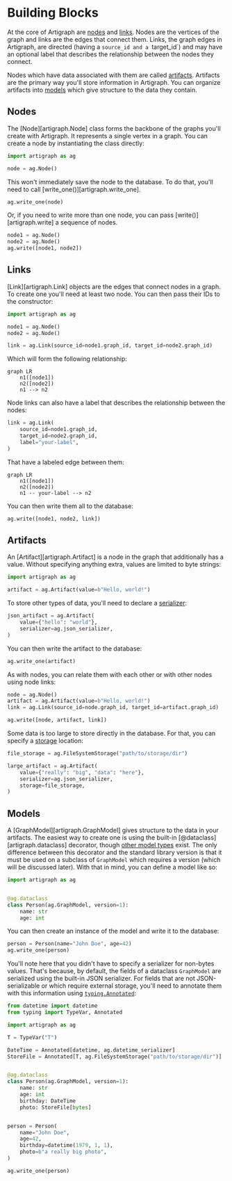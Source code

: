# Building Blocks

At the core of Artigraph are [nodes](#nodes) and [links](#links). Nodes are the vertices
of the graph and links are the edges that connect them. Links, the graph edges in
Artigraph, are directed (having a `source_id and a `target_id`) and may have an optional
label that describes the relationship between the nodes they connect.

Nodes which have data associated with them are called [artifacts](#artifacts). Artifacts
are the primary way you'll store information in Artigraph. You can organize artifacts
into [models](#models) which give structure to the data they contain.

## Nodes

The [Node][artigraph.Node] class forms the backbone of the graphs you'll create with
Artigraph. It represents a single vertex in a graph. You can create a node by
instantiating the class directly:

```python
import artigraph as ag

node = ag.Node()
```

This won't immediately save the node to the database. To do that, you'll need to call
[write_one()][artigraph.write_one].

```python
ag.write_one(node)
```

Or, if you need to write more than one node, you can pass [write()][artigraph.write] a
sequence of nodes.

```python
node1 = ag.Node()
node2 = ag.Node()
ag.write([node1, node2])
```

## Links

[Link][artigraph.Link] objects are the edges that connect nodes in a graph. To create
one you'll need at least two node. You can then pass their IDs to the constructor:

```python
import artigraph as ag

node1 = ag.Node()
node2 = ag.Node()

link = ag.Link(source_id=node1.graph_id, target_id=node2.graph_id)
```

Which will form the following relationship:

```mermaid
graph LR
    n1([node1])
    n2([node2])
    n1 --> n2
```

Node links can also have a label that describes the relationship between the nodes:

```python
link = ag.Link(
    source_id=node1.graph_id,
    target_id=node2.graph_id,
    label="your-label",
)
```

That have a labeled edge between them:

```mermaid
graph LR
    n1([node1])
    n2([node2])
    n1 -- your-label --> n2
```

You can then write them all to the database:

```python
ag.write([node1, node2, link])
```

## Artifacts

An [Artifact][artigraph.Artifact] is a node in the graph that additionally has a value.
Without specifying anything extra, values are limited to byte strings:

```python
import artigraph as ag

artifact = ag.Artifact(value=b"Hello, world!")
```

To store other types of data, you'll need to declare a [serializer](./serializers.md):

```python
json_artifact = ag.Artifact(
    value={"hello": "world"},
    serializer=ag.json_serializer,
)
```

You can then write the artifact to the database:

```python
ag.write_one(artifact)
```

As with nodes, you can relate them with each other or with other nodes using node links:

```python
node = ag.Node()
artifact = ag.Artifact(value=b"Hello, world!")
link = ag.Link(source_id=node.graph_id, target_id=artifact.graph_id)

ag.write([node, artifact, link])
```

Some data is too large to store directly in the database. For that, you can specify a
[storage](./storage.md) location:

```python
file_storage = ag.FileSystemStorage("path/to/storage/dir")

large_artifact = ag.Artifact(
    value={"really": "big", "data": "here"},
    serializer=ag.json_serializer,
    storage=file_storage,
)
```

## Models

A [GraphModel][artigraph.GraphModel] gives structure to the data in your artifacts. The
easiest way to create one is using the built-in [@dataclass][artigraph.dataclass]
decorator, though [other model types](./models.md#built-in-models) exist. The only
difference between this decorator and the standard library version is that it must be
used on a subclass of `GraphModel` which requires a version (which will be discussed
later). With that in mind, you can define a model like so:

```python
import artigraph as ag


@ag.dataclass
class Person(ag.GraphModel, version=1):
    name: str
    age: int
```

You can then create an instance of the model and write it to the database:

```python
person = Person(name="John Doe", age=42)
ag.write_one(person)
```

You'll note here that you didn't have to specify a serializer for non-bytes values.
That's because, by default, the fields of a dataclass `GraphModel` are serialized using
the built-in JSON serializer. For fields that are not JSON-serializable or which require
external storage, you'll need to annotate them with this information using
[`typing.Annotated`](https://docs.python.org/3/library/typing.html#typing.Annotated):

```python
from datetime import datetime
from typing import TypeVar, Annotated

import artigraph as ag

T = TypeVar("T")

DateTime = Annotated[datetime, ag.datetime_serializer]
StoreFile = Annotated[T, ag.FileSystemStorage("path/to/storage/dir")]


@ag.dataclass
class Person(ag.GraphModel, version=1):
    name: str
    age: int
    birthday: DateTime
    photo: StoreFile[bytes]


person = Person(
    name="John Doe",
    age=42,
    birthday=datetime(1979, 1, 1),
    photo=b"a really big photo",
)

ag.write_one(person)
```
